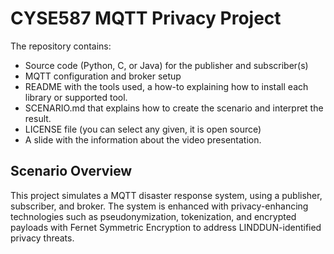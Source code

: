 # CYSE587 MQTT Privacy Project
The repository contains:
- Source code (Python, C, or Java) for the publisher and subscriber(s)
- MQTT configuration and broker setup
- README with the tools used, a how-to explaining how to install each library or supported tool.
- SCENARIO.md that explains how to create the scenario and interpret the result.
- LICENSE file (you can select any given, it is open source)
- A slide with the information about the video presentation.
## Scenario Overview
This project simulates a MQTT disaster response system, using a publisher, subscriber, and broker. The system is enhanced with privacy-enhancing technologies such as pseudonymization, tokenization, and encrypted payloads with Fernet Symmetric Encryption to address LINDDUN-identified privacy threats.
